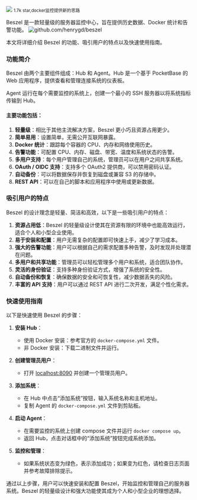 <img src="/assets/image/241030-beszel.png">
<small>1.7k star,docker监控提供新的思路</small>

Beszel 是一款轻量级的服务器监控中心，旨在提供历史数据、Docker 统计和告警功能。
![github.com/henrygd/beszel](/assets/image/241030-beszel.png)

本文将详细介绍 Beszel 的功能、吸引用户的特点以及快速使用指南。

### 功能简介

Beszel 由两个主要组件组成：Hub 和 Agent。Hub 是一个基于 PocketBase 的 Web 应用程序，提供查看和管理连接系统的仪表板。

Agent 运行在每个需要监控的系统上，创建一个最小的 SSH 服务器以将系统指标传输到 Hub。

#### 主要功能包括：

1. **轻量级**：相比于其他主流解决方案，Beszel 更小巧且资源占用更少。
2. **简单易用**：设置简单，无需公开互联网暴露。
3. **Docker 统计**：跟踪每个容器的 CPU、内存和网络使用历史。
4. **告警功能**：可配置 CPU、内存、磁盘、带宽、温度和系统状态的告警。
5. **多用户支持**：每个用户管理自己的系统，管理员可以在用户之间共享系统。
6. **OAuth / OIDC 支持**：支持多个 OAuth2 提供商，可以禁用密码认证。
7. **自动备份**：可以将数据保存并恢复到磁盘或兼容 S3 的存储中。
8. **REST API**：可以在自己的脚本和应用程序中使用或更新数据。

### 吸引用户的特点

Beszel 的设计理念是轻量、简洁和高效，以下是一些吸引用户的特点：

1. **资源占用低**：Beszel 的轻量级设计使其在资源有限的环境中也能高效运行，适合个人和小型企业使用。
2. **易于安装和配置**：用户无需复杂的配置即可快速上手，减少了学习成本。
3. **强大的告警功能**：用户可以根据自己的需求配置多种告警，及时发现并处理潜在问题。
4. **多用户和共享功能**：管理员可以轻松管理多个用户和系统，适合团队协作。
5. **灵活的身份验证**：支持多种身份验证方式，增强了系统的安全性。
6. **自动备份和恢复**：确保数据的安全和可恢复性，减少数据丢失的风险。
7. **丰富的 API 支持**：用户可以通过 REST API 进行二次开发，满足个性化需求。

### 快速使用指南

以下是快速使用 Beszel 的步骤：

1. **安装 Hub**：
   - 使用 Docker 安装：参考官方的 `docker-compose.yml` 文件。
   - 非 Docker 安装：下载二进制文件并运行。

2. **创建管理员用户**：
   - 打开 [localhost:8090](http://localhost:8090) 并创建一个管理员用户。

3. **添加系统**：
   - 在 Hub 中点击“添加系统”按钮，输入系统名称和主机地址。
   - 复制 Agent 的 `docker-compose.yml` 文件到剪贴板。

4. **启动 Agent**：
   - 在需要监控的系统上创建 compose 文件并运行 `docker compose up`。
   - 返回 Hub，点击对话框中的“添加系统”按钮完成系统添加。

5. **监控和管理**：
   - 如果系统状态变为绿色，表示添加成功；如果变为红色，请检查日志页面并参考故障排除提示。

通过以上步骤，用户可以快速安装和配置 Beszel，开始监控和管理自己的服务器系统。Beszel 的轻量级设计和强大功能使其成为个人和小型企业的理想选择。



